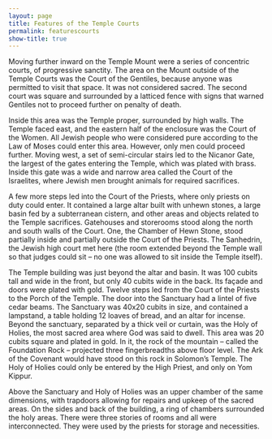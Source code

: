 ```yaml
---
layout: page
title: Features of the Temple Courts
permalink: featurescourts
show-title: true
---
```


Moving further inward on the Temple Mount were a series of concentric courts, of progressive sanctity. The area on the Mount outside of the Temple Courts was the Court of the Gentiles, because anyone was permitted to visit that space. It was not considered sacred. The second court was square and surrounded by a latticed fence with signs that warned Gentiles not to proceed further on penalty of death.

Inside this area was the Temple proper, surrounded by high walls. The Temple faced east, and the eastern half of the enclosure was the Court of the Women. All Jewish people who were considered pure according to the Law of Moses could enter this area. However, only men could proceed further. Moving west, a set of semi-circular stairs led to the Nicanor Gate, the largest of the gates entering the Temple, which was plated with brass. Inside this gate was a wide and narrow area called the Court of the Israelites, where Jewish men brought animals for required sacrifices. 

A few more steps led into the Court of the Priests, where only priests on duty could enter. It contained a large altar built with unhewn stones, a large basin fed by a subterranean cistern, and other areas and objects related to the Temple sacrifices. Gatehouses and storerooms stood along the north and south walls of the Court. One, the Chamber of Hewn Stone, stood partially inside and partially outside the Court of the Priests. The Sanhedrin, the Jewish high court met here (the room extended beyond the Temple wall so that judges could sit – no one was allowed to sit inside the Temple itself).

The Temple building was just beyond the altar and basin. It was 100 cubits tall and wide in the front, but only 40 cubits wide in the back. Its façade and doors were plated with gold. Twelve steps led from the Court of the Priests to the Porch of the Temple. The door into the Sanctuary had a lintel of five cedar beams. The Sanctuary was 40x20 cubits in size, and contained a lampstand, a table holding 12 loaves of bread, and an altar for incense. Beyond the sanctuary, separated by a thick veil or curtain, was the Holy of Holies, the most sacred area where God was said to dwell. This area was 20 cubits square and plated in gold. In it, the rock of the mountain – called the Foundation Rock – projected three fingerbreadths above floor level. The Ark of the Covenant would have stood on this rock in Solomon’s Temple. The Holy of Holies could only be entered by the High Priest, and only on Yom Kippur. 

Above the Sanctuary and Holy of Holies was an upper chamber of the same dimensions, with trapdoors allowing for repairs and upkeep of the sacred areas. On the sides and back of the building, a ring of chambers surrounded the holy areas. There were three stories of rooms and all were interconnected. They were used by the priests for storage and necessities.
